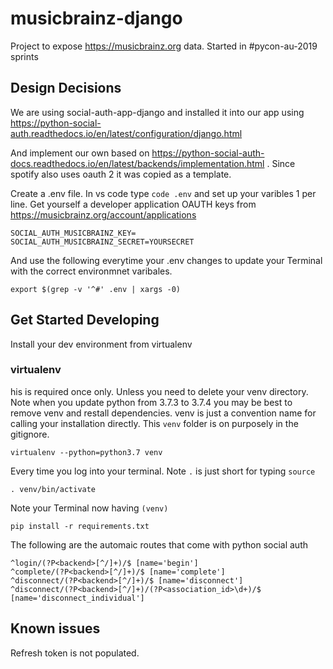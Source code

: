 # musicbrainz-django
Project to expose https://musicbrainz.org data. Started in #pycon-au-2019 sprints

## Design Decisions

We are using social-auth-app-django and installed it into our app using https://python-social-auth.readthedocs.io/en/latest/configuration/django.html

And implement our own based on https://python-social-auth-docs.readthedocs.io/en/latest/backends/implementation.html . Since spotify also uses oauth 2 it was copied as a template.

Create a .env file. In vs code type `code .env` and set up your varibles 1 per line. Get yourself a developer application OAUTH keys from https://musicbrainz.org/account/applications

``` text
SOCIAL_AUTH_MUSICBRAINZ_KEY=
SOCIAL_AUTH_MUSICBRAINZ_SECRET=YOURSECRET
```

And use the following everytime your .env changes to update your Terminal with the correct environmnet varibales.

``` shell
export $(grep -v '^#' .env | xargs -0)
```

## Get Started Developing

Install your dev environment from virtualenv

### virtualenv

his is required once only. Unless you need to delete your venv directory. Note when you update python from 3.7.3 to 3.7.4 you may be best to remove venv and restall dependencies. venv is just a convention name for calling your installation directly. This `venv` folder is on purposely in the gitignore.

``` shell
virtualenv --python=python3.7 venv
```

Every time you log into your terminal. Note `.` is just short for typing `source`

``` shell
. venv/bin/activate
```

Note your Terminal now having `(venv)`

``` shell
pip install -r requirements.txt
```

The following are the automaic routes that come with python social auth

``` text
^login/(?P<backend>[^/]+)/$ [name='begin']
^complete/(?P<backend>[^/]+)/$ [name='complete']
^disconnect/(?P<backend>[^/]+)/$ [name='disconnect']
^disconnect/(?P<backend>[^/]+)/(?P<association_id>\d+)/$ [name='disconnect_individual']
```

## Known issues

Refresh token is not populated.
